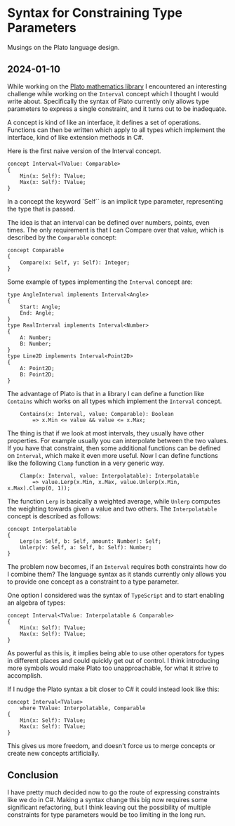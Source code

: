 # Syntax for Constraining Type Parameters 

Musings on the Plato language design. 

## 2024-01-10

While working on the [Plato mathematics library](https://github.com/cdiggins/Plato.Mathematics.NET) 
I encountered an interesting challenge while working on the `Interval` concept which I thought 
I would write about. Specifically the syntax of Plato currently only allows type parameters 
to express a single constraint, and it turns out to be inadequate.  

A concept is kind of like an interface, it defines a set of operations. 
Functions can then be written which apply to all types which implement the interface, 
kind of like extension methods in C#. 

Here is the first naive version of the Interval concept. 

```plato
concept Interval<TValue: Comparable>
{
    Min(x: Self): TValue;
    Max(x: Self): TValue;
}
```

In a concept the keyword `Self`` is an implicit type parameter, representing the type that is passed. 

The idea is that an interval can be defined over numbers, points, even times.
The only requirement is that I can Compare over that value, which is 
described by the `Comparable` concept: 

```plato
concept Comparable
{
    Compare(x: Self, y: Self): Integer;
}
```

Some example of types implementing the `Interval` concept are: 

```plato
type AngleInterval implements Interval<Angle>
{
    Start: Angle;
    End: Angle;
}
type RealInterval implements Interval<Number>
{
    A: Number;
    B: Number;
}
type Line2D implements Interval<Point2D>
{
    A: Point2D;
    B: Point2D;
}
```

The advantage of Plato is that in a library I can define a function like `Contains` which works 
on all types which implement the `Interval` concept. 

```plato
    Contains(x: Interval, value: Comparable): Boolean 
        => x.Min <= value && value <= x.Max;
```


The thing is that if we look at most intervals, they usually have other properties. 
For example usually you can interpolate between the two values. If you have that constraint,
then some additional functions can be defined on `Interval`, which make it even more useful. 
Now I can define functions like the following `Clamp` function in a very generic way. 

```plato
    Clamp(x: Interval, value: Interpolatable): Interpolatable 
        => value.Lerp(x.Min, x.Max, value.Unlerp(x.Min, x.Max).Clamp(0, 1));
```

The function `Lerp` is basically a weighted average, while `Unlerp` computes the weighting towards
given a value and two others. The `Interpolatable` concept is described as follows:

```plato
concept Interpolatable
{
    Lerp(a: Self, b: Self, amount: Number): Self;
    Unlerp(v: Self, a: Self, b: Self): Number;
}
```

The problem now becomes, if an `Interval` requires both constraints how do I combine them? The language syntax as it 
stands currently only allows you to provide one concept as a constraint to a type 
parameter. 

One option I considered was the syntax of `TypeScript` and to start enabling an algebra of types: 

```plato
concept Interval<TValue: Interpolatable & Comparable>
{
    Min(x: Self): TValue;
    Max(x: Self): TValue;
}
```

As powerful as this is, it implies being able to use other operators for types in different places and could quickly get out of control. 
I think introducing more symbols would make Plato too unapproachable, for what it strive to accomplish.  

If I nudge the Plato syntax a bit closer to C# it could instead look like this:

```plato
concept Interval<TValue>
    where TValue: Interpolatable, Comparable
{
    Min(x: Self): TValue;
    Max(x: Self): TValue;
}
```

This gives us more freedom, and doesn't force us to merge concepts or create new concepts artificially. 

## Conclusion

I have pretty much decided now to go the route of expressing constraints like we do in C#. 
Making a syntax change this big now requires some significant refactoring, but I think leaving out the possibility 
of multiple constraints for type parameters would be too limiting in the long run. 

